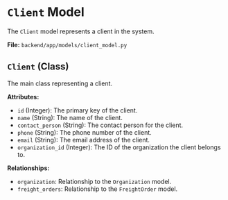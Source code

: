 # `Client` Model

The `Client` model represents a client in the system.

**File:** `backend/app/models/client_model.py`

## `Client` (Class)

The main class representing a client.

**Attributes:**

*   `id` (Integer): The primary key of the client.
*   `name` (String): The name of the client.
*   `contact_person` (String): The contact person for the client.
*   `phone` (String): The phone number of the client.
*   `email` (String): The email address of the client.
*   `organization_id` (Integer): The ID of the organization the client belongs to.

**Relationships:**

*   `organization`: Relationship to the `Organization` model.
*   `freight_orders`: Relationship to the `FreightOrder` model.
